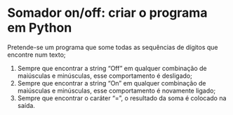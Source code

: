 # Somador on/off: criar o programa em Python

Pretende-se um programa que some todas as sequências de dígitos que encontre num texto;
   
1. Sempre que encontrar a string “Off” em qualquer combinação de maiúsculas e minúsculas, esse comportamento é desligado;
2. Sempre que encontrar a string “On” em qualquer combinação de maiúsculas e minúsculas, esse comportamento é novamente ligado;
3. Sempre que encontrar o caráter “=”, o resultado da soma é colocado na saída.


